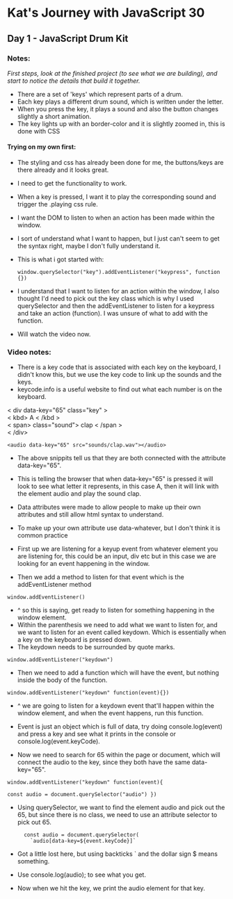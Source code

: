 # Kat's Journey with JavaScript 30

## Day 1 - JavaScript Drum Kit

### Notes:

_First steps, look at the finished project (to see what we are building), and start to notice the details that build it together._

- There are a set of 'keys' which represent parts of a drum.
- Each key plays a different drum sound, which is written under the letter.
- When you press the key, it plays a sound and also the button changes slightly a short animation.
- The key lights up with an border-color and it is slightly zoomed in, this is done with CSS

#### Trying on my own first:

- The styling and css has already been done for me, the buttons/keys are there already and it looks great.
- I need to get the functionality to work.
- When a key is pressed, I want it to play the corresponding sound and trigger the .playing css rule.
- I want the DOM to listen to when an action has been made within the window.
- I sort of understand what I want to happen, but I just can't seem to get the syntax right, maybe I don't fully understand it.
- This is what i got started with:

  `window.querySelector("key").addEventListener("keypress", function {})`

- I understand that I want to listen for an action within the window, I also thought I'd need to pick out the key class which is why I used querySelector and then the addEventListener to listen for a keypress and take an action (function). I was unsure of what to add with the function.
- Will watch the video now.

### Video notes:

- There is a key code that is associated with each key on the keyboard, I didn't know this, but we use the key code to link up the sounds and the keys.
- keycode.info is a useful website to find out what each number is on the keyboard.

< div data-key="65" class="key" ></br>
< kbd> A < /kbd ></br>
< span> class="sound"> clap < /span > </br>
< /div>

`<audio data-key="65" src="sounds/clap.wav"></audio>`

- The above snippits tell us that they are both connected with the attribute data-key="65".
- This is telling the browser that when data-key="65" is pressed it will look to see what letter it represents, in this case A, then it will link with the element audio and play the sound clap.
- Data attributes were made to allow people to make up their own attributes and still allow html syntax to understand.
- To make up your own attribute use data-whatever, but I don't think it is common practice

- First up we are listening for a keyup event from whatever element you are listening for, this could be an input, div etc but in this case we are looking for an event happening in the window.
- Then we add a method to listen for that event which is the addEventListener method

`window.addEventListener()`

- ^ so this is saying, get ready to listen for something happening in the window element.
- Within the parenthesis we need to add what we want to listen for, and we want to listen for an event called keydown. Which is essentially when a key on the keyboard is pressed down.
- The keydown needs to be surrounded by quote marks.

`window.addEventListener("keydown")`

- Then we need to add a function which will have the event, but nothing inside the body of the function.

`window.addEventListener("keydown" function(event){})`

- ^ we are going to listen for a keydown event that'll happen within the window element, and when the event happens, run this function.
- Event is just an object which is full of data, try doing console.log(event) and press a key and see what it prints in the console or console.log(event.keyCode).

- Now we need to search for 65 within the page or document, which will connect the audio to the key, since they both have the same data-key="65".

`window.addEventListener("keydown" function(event){`

`const audio = document.querySelector("audio") })`

- Using querySelector, we want to find the element audio and pick out the 65, but since there is no class, we need to use an attribute selector to pick out 65.

        const audio = document.querySelector(
          `audio[data-key=${event.keyCode}]`

- Got a little lost here, but using backticks ` and the dollar sign \$ means something.
- Use console.log(audio); to see what you get.
- Now when we hit the key, we print the audio element for that key.
